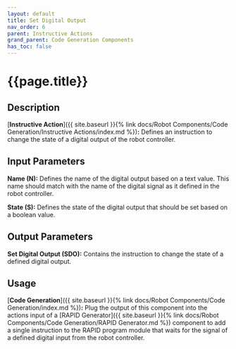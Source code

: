 ```yaml
---
layout: default
title: Set Digital Output
nav_order: 6
parent: Instructive Actions
grand_parent: Code Generation Components
has_toc: false
---
```


# **{{page.title}}**

## **Description**

[**Instructive Action**]({{ site.baseurl }}{% link docs/Robot Components/Code Generation/Instructive Actions/index.md %})**:** Defines an instruction to change the state of a digital output of the robot controller.

## **Input Parameters**

**Name (N):** Defines the name of the digital output based on a text value. This name should match with the name of the digital signal as it defined in the robot controller. 

**State (S):** Defines the state of the digital output that should be set based on a boolean value.

## **Output Parameters**

**Set Digital Output (SDO):** Contains the instruction to change the state of a defined digital output.

## **Usage**

[**Code Generation**]({{ site.baseurl }}{% link docs/Robot Components/Code Generation/index.md %})**:** Plug the output of this component into the actions input of a [RAPID Generator]({{ site.baseurl }}{% link docs/Robot Components/Code Generation/RAPID Generator.md %}) component to add a single instruction to the RAPID program module that waits for the signal of a defined digital input from the robot controller.